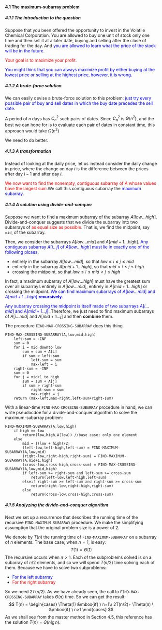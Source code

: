 #### 4.1 The maximum-subarray problem

##### 4.1.1 The introduction to the question

Suppose that you been offered the opportunity to invest in the Volatile Chemical Corporation. You are allowed to buy one unit of stock only one time and then sell it at a later date, buying and selling after the close of trading for the day. And <font color="blue">you are allowed to learn what the price of the stock will be in the future</font>.

<font color="red">Your goal is to maximize your profit</font>.

<font color="blue">You might think that you can always maximize profit by either buying at the lowest price or selling at the highest price, however, it is wrong.</font>
##### 4.1.2 A brute-force solution

We can easily devise a brute-force solution to this problem: <font color="blue">just try every possible pair of buy and sell dates in which the buy date precedes the sell date</font>.

A period of $n$ days has $C_{n}^2$ such pairs of dates. Since $C^2_{n}$ is $\Theta(n^2)$, and the best we can hope for is to evaluate each pair of dates in constant time, this approach would take $\Omega(n^2)$

We need to do better.

##### 4.1.3 A transformation

Instead of looking at the daily price, let us instead consider the daily change in price, where the change on day $i$ is the difference between the prices after day $i-1$ and after day $i$. 

<font color="red">We now want to find the nonempty, contiguous subarray of $A$ whose values have the largest sum</font>.We call this contiguous subarray the <font color="blue">maximum subarray</font>.
##### 4.1.4 A solution using divide-and-conquer

Suppose we want to find a maximum subarray of the subarray $A[low \dots high]$. Divide-and-conquer suggests that we divide the subarray into two subarrays of <font color="red">as equal size as possible</font>. That is, we find the midpoint, say `mid`, of the subarray.

Then, we consider the subarrays $A[low \dots mid]$ and $A[mid+1 \dots high]$. <font color="blue">Any contiguous subarray $A[i \dots j]$ of $A[low \dots high]$ must lie in exactly one of the following plcaes</font>. 

+ entirely in the subarray $A[low \dots mid]$, so that $low \leq i \leq j \leq mid$
+ entirely in the subarray $A[mid+1 \dots high]$, so that $mid < i \leq j \leq high$
+ crossing the midpoint, so that $low \leq i \leq mid < j \leq high$

In fact, a maximum subarray of $A[low \dots high]$ must have the greatest sum over all subarrays entirely in $A[low \dots mid]$, entirely in $A[mid+1 \dots high]$ or crossing the midpoint. <font color="blue">We can find maximum subarrays of $A[low \dots mid]$ and $A[mid+1 \dots high]$ **recursively**</font>.

<font color="blue">Any subarray crossing the midpoint is itself made of two subarrays $A[i \dots mid]$ and $A[mid+1 \dots j]$</font>. Therefore, we just need to find maximum subarrays of $A[i \dots mid]$ and $A[mid+1 \dots j]$ and then **combine** them.

The procedure `FIND-MAX-CROSSING-SUBARRAY` does this thing.

```pseudocode
FIND-MAX-CROSSING-SUBARRAY(A,low,mid,high)
	left-sum = -INF
	sum = 0
	for i = mid downto low
		sum = sum + A[i]
		if sum > left-sum
			left-sum = sum
			max-left = i
	right-sum = -INF
	sum = 0
	for j = mid+1 to high
		sum = sum + A[j]
		if sum > right-sum
			right-sum = sum
			max-right = j
	return (max-left,max-right,left-sum+right-sum)
```

With a linear-time `FIND-MAX-CROSSING-SUBARRAY` procedure in hand, we can write pseudocdoe for a divide-and-conquer algorithm to solve the maximum-subarray problem:

```pseudocode
FIND-MAXIMUM-SUBARRAY(A,low,high)
	if high == low
		return(low,high,A[low]) //base case: only one element
	else 
		mid = ⌊(low + high)/2⌋
		(left-low,left-high,left-sum) = FIND-MAXIMUM-SUBARRAY(A,low,mid)
		(right-low,right-high,right-sum) = FIND-MAXIMUM-SUBARRAY(A,mid+1,high)
		(cross-low,cross-high,cross-sum) = FIND-MAX-CROSSING-SUBARRAY(A,low,mid,high)
		if left-sum >= right-sum and left-sum >= cross-sum
			return(left-low,left-high,left-sum)
		elseif right-sum >= left-sum and right-sum >= cross-sum
			return(right-low,right-high,right-sum)
		else 
			return(cross-low,cross-high,cross-sum)
```

##### 4.1.5 Analyzing the divide-and-conquer algorithm

Next we set up a recurrence that describes the running time of the recursive `FIND-MAXIMUM-SUBARRAY` procedure. We make the simplifying assumption that the original problem size is a power of 2.

We denote by $T(n)$ the running time of `FIND-MAXIMUM-SUBARRAY` on a subarray of $n$ elements. The base case, when $n=1$, is easy:
$$
T(1)=\Theta(1)
$$
The recursive occurs when $n>1$. Each of the subproblems solved is on a subarray of $n/2$ elements, and so we will spend $T(n/2)$ time solving each of them. Because we have to solve two subproblems:

+ <font color="blue">For the left subarray</font>
+ <font color="red">For the right subarray</font>

So we need $2T(n/2)$. As we have already seen, the call to `FIND-MAX-CROSSING-SUBARRAY` takes $\Theta(n)$ time. So we can get the result:
$$
T(n) = \begin{cases}
\Theta(1) &\mbox{if} \ n=1\\
2T(n/2)+ \Theta(n) \ &\mbox{if} \  n>1
\end{cases}
$$
As we shall see from the master method in Section 4.5, this reference has the solution $T(n)=\Theta(n\lg n)$.

